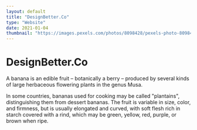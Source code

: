 ```yaml
---
layout: default
title: "DesignBetter.Co"
type: "Website"
date: 2021-01-04
thumbnail: "https://images.pexels.com/photos/8098428/pexels-photo-8098428.jpeg?auto=compress&cs=tinysrgb&dpr=2&h=750&w=1260"
---
```

# DesignBetter.Co

A banana is an edible fruit – botanically a berry – produced by several kinds
of large herbaceous flowering plants in the genus Musa.

In some countries, bananas used for cooking may be called "plantains",
distinguishing them from dessert bananas. The fruit is variable in size, color,
and firmness, but is usually elongated and curved, with soft flesh rich in
starch covered with a rind, which may be green, yellow, red, purple, or brown
when ripe.